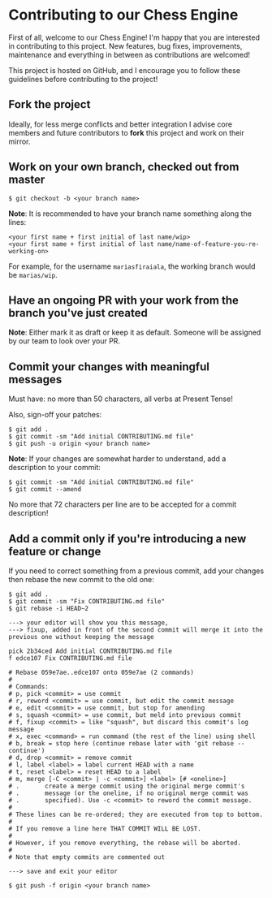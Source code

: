 # Contributing to our Chess Engine

First of all, welcome to our Chess Engine!
I'm happy that you are interested in contributing to this project.
New features, bug fixes, improvements, maintenance and everything in between as contributions are welcomed!

This project is hosted on GitHub, and I encourage you to follow these guidelines before contributing to the project!

## Fork the project

Ideally, for less merge conflicts and better integration I advise core members and future contributors to **fork** this project and work on their mirror.

## Work on your own branch, checked out from master

```console
$ git checkout -b <your branch name>
```

**Note**: It is recommended to have your branch name something along the lines:

```console
<your first name + first initial of last name/wip>
<your first name + first initial of last name/name-of-feature-you-re-working-on>
```

For example, for the username `mariasfiraiala`, the working branch would be `marias/wip`.

## Have an ongoing PR with your work from the branch you've just created

**Note**: Either mark it as draft or keep it as default.
Someone will be assigned by our team to look over your PR.

## Commit your changes with meaningful messages

Must have: no more than 50 characters, all verbs at Present Tense!

Also, sign-off your patches:

```console
$ git add .
$ git commit -sm "Add initial CONTRIBUTING.md file"
$ git push -u origin <your branch name>
```

**Note**: If your changes are somewhat harder to understand, add a description to your commit:

```console
$ git commit -sm "Add initial CONTRIBUTING.md file"
$ git commit --amend
```

No more that 72 characters per line are to be accepted for a commit description!

## Add a commit only if you're introducing a new feature or change

If you need to correct something from a previous commit, add your changes then rebase the new commit to the old one:

```console
$ git add .
$ git commit -sm "Fix CONTRIBUTING.md file"
$ git rebase -i HEAD~2

---> your editor will show you this message,
---> fixup, added in front of the second commit will merge it into the previous one without keeping the message

pick 2b34ced Add initial CONTRIBUTING.md file
f edce107 Fix CONTRIBUTING.md file

# Rebase 059e7ae..edce107 onto 059e7ae (2 commands)
#
# Commands:
# p, pick <commit> = use commit
# r, reword <commit> = use commit, but edit the commit message
# e, edit <commit> = use commit, but stop for amending
# s, squash <commit> = use commit, but meld into previous commit
# f, fixup <commit> = like "squash", but discard this commit's log message
# x, exec <command> = run command (the rest of the line) using shell
# b, break = stop here (continue rebase later with 'git rebase --continue')
# d, drop <commit> = remove commit
# l, label <label> = label current HEAD with a name
# t, reset <label> = reset HEAD to a label
# m, merge [-C <commit> | -c <commit>] <label> [# <oneline>]
# .       create a merge commit using the original merge commit's
# .       message (or the oneline, if no original merge commit was
# .       specified). Use -c <commit> to reword the commit message.
#
# These lines can be re-ordered; they are executed from top to bottom.
#
# If you remove a line here THAT COMMIT WILL BE LOST.
#
# However, if you remove everything, the rebase will be aborted.
#
# Note that empty commits are commented out

---> save and exit your editor

$ git push -f origin <your branch name>
```
